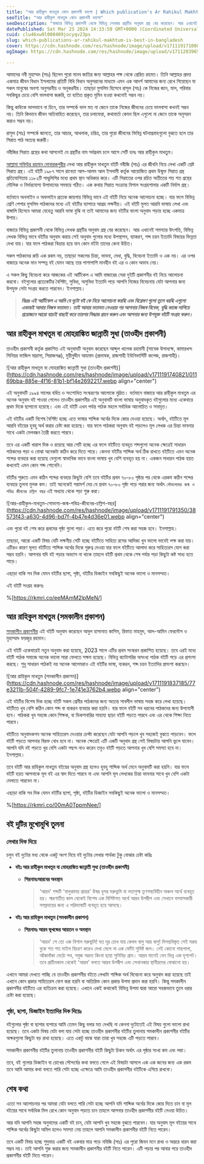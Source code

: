```yaml
---
title: "আর রাহীকুল মাখতুম কোন প্রকাশনী ভালো | Which publication's Ar Rahikul Makhtum is best in Bangladesh?"
seoTitle: "আর রাহীকুল মাখতুম কোন প্রকাশনী ভালো"
seoDescription: "বাজারে বিভিন্ন প্রকাশনী থেকে বিভিন্ন লেখকর গ্রন্থটির অনুবাদ গ্রন্থ বের করেছেন। আর এখানেই সমস্যার উৎপত্তি, বিভিন্ন লেখক বিভিন্ন ভাবে বইটির অনুবাদ করায় সেই..."
datePublished: Sat Mar 23 2024 14:33:59 GMT+0000 (Coordinated Universal Time)
cuid: clu46xw9l000409jocyqv23ps
slug: which-publications-ar-rahikul-makhtum-is-best-in-bangladesh
cover: https://cdn.hashnode.com/res/hashnode/image/upload/v1711191710084/e3f5cff7-0787-4c13-8638-0beb44e6a1ce.webp
ogImage: https://cdn.hashnode.com/res/hashnode/image/upload/v1711203965302/c0715d96-9201-4de1-9f9d-67d1b3b879a3.webp

---
```


আমাদের নবী মুহাম্মদ (সাঃ) ছিলেন পুরো মানব জাতির জন্য আল্লাহর পক্ষ থেকে প্রেরিত রহমত। তিনি আল্লাহর প্রদত্ত একমাত্র জীবন বিধান ইসলামের প্রতিটি বিধি বিধান অনুসরনের মাধ্যমে এমন এক আদর্শ আমাদের জন্য রেখে গিয়েছেন যা সকল মানুষের অবশ্য অনুসরনীয় ও অনুকরনীয়। তাছাড়া মুসলিম হিসেবে রাসুল (সাঃ) কে নিজের জান, মাল, পরিবার সবকিছুর চেয়ে বেশি ভালবাসা জরুরি, তা ব্যতিত প্রকৃত মুমিন হওয়া কখনোই সম্ভব নয়।

কিন্তু কাউকে ভালভাবে না চিনে, তার সম্পর্কে ভাল মত না জেনে তাকে নিজের জীবনের চেয়ে ভালবাসা কখনই সম্ভব নয়। তিনি কিভাবে জীবন অতিবাহিত করেছেন, তার চলাফেরা, কথাবার্তা কেমন ছিল এগুলো না জেনে তাকে অনুসরন করাও সম্ভব নয়।

রাসুল (সাঃ) সম্পর্কে জানতে, তার আচার, আখলাক, চরিত্র, তার পুরো জীবনের ভিবিন্ন ঘটনাপ্রবাহগুলো বুঝতে হলে তার সিরাত পাঠ অত্যন্ত জরুরী।

নবীজির সিরাত গ্রন্থের কথা আসলেই যে গ্রন্থটির নাম সর্বপ্রথম চলে আসে সেটি হলঃ আর রাহীকুল মাখতুম।

[আল্লামা সফিউর রহমান মোবারকপুরীর](https://bn.wikipedia.org/wiki/%E0%A6%B8%E0%A6%AB%E0%A6%BF%E0%A6%89%E0%A6%B0_%E0%A6%B0%E0%A6%B9%E0%A6%AE%E0%A6%BE%E0%A6%A8_%E0%A6%AE%E0%A7%81%E0%A6%AC%E0%A6%BE%E0%A6%B0%E0%A6%95%E0%A6%AA%E0%A7%81%E0%A6%B0%E0%A7%80) লেখা আর রাহীকুল মাখতুম বইটি নবীজি (সাঃ) এর জীবনি নিয়ে লেখা একটি শ্রেষ্ট সিরাত গ্রন্থ। এই বইটি ১৯৮৭ সালে রাবেতা আল-আলম আল ইসলামী কর্তৃক আয়োজিত প্রথম উন্মুক্ত সিরাত গ্রন্থ প্রতিযোগিতায় ১১৮২টি পাণ্ডুলিপির মধ্যে প্রথম স্থান অধিকার করে। এটি সিরাতের ওপর রচিত অতীতের শত শত গ্রন্থের মৌলিক ও নির্ভরযোগ্য উপাদানের সমন্বয়ে গঠিত। এক কথায় সিরাত সংক্রান্ত বিশাল সংগ্রহশালার একটি নির্যাস গ্রন্থ।

বর্তমানে অনলাইন ও অফলাইন প্রত্যক জায়গায় বিভিন্ন ভাবে এই বইটি নিয়ে অনেক আলোচনা হচ্ছে। যার ফলে বিভিন্ন শ্রেণি পেশার মুসলিম পাঠকদের মধ্যে এই বইটির ব্যাপারে আগ্রহ লক্ষনীয়। এই বইটি মুলত আরবি ভাষায় লেখা এবং বাঙ্গালি হিসেবে আমরা যেহেতু আরবি ভাষা বুঝি না তাই আমাদের জন্য বইটির বাংলা অনুবাদ পড়ায় হচ্ছে একমাত্র উপায়।

বাজারে বিভিন্ন প্রকাশনী থেকে বিভিন্ন লেখক গ্রন্থটির অনুবাদ গ্রন্থ বের করেছেন। আর এখানেই সমস্যার উৎপত্তি, বিভিন্ন লেখক বিভিন্ন ভাবে বইটির অনুবাদ করায় সেই অনুবাদ গুলোর মধ্যে উপস্থাপন, ব্যাকরণ, শব্দ চয়ন ইত্যাদি বিষয়ের ভিন্নতা দেখা যায়। যার ফলে পাঠকরা বিভ্রান্ত হয়ে যান কোন বইটা তাদের কেনা উচিত।

সকল পাঠকদের রুচি এক রকম নয়, তাছাড়া সকলের চিন্তা, ভাবনা, মেধা, বুদ্ধি, বিবেচনা ইত্যাদি ও এক নয়। এর ওপর বাজারে অনেক মান সম্পন্ন বই যেমন আছে তার পাশাপাশি মানহীন বই এর ও কোন অভাব নেয়।

এ সকল কিছু বিবেচনা করে আজকের এই আর্টিকেল এ আমি বাজারের সেরা দুইটি প্রকাশনীর বই নিয়ে আলোচনা করবো। বইগুলোর প্রত্যেকটির বৈশিষ্ট্য, সুবিধা, অসুবিধা ইত্যাদি পড়ে আপনি নিজের বিবেচনায় যেটা আপনার জন্য উপযুক্ত সেটা সংগ্রহ করতে পারবেন। ইনশাল্লাহ।

> ***বিঃদ্রঃ এই আর্টিকেল এ আমি যে দুটো বই কে নিয়ে আলোচনা করছি এবং বিশ্লেষণ গুলো তুলে ধরছি এগুলো একান্তই আমার নিজস্ব মতামত। তাই আমার মতামত নেওয়ার পর আপনার নিজস্ব বিবেক, বুদ্ধি কাজে লাগিয়ে প্রয়োজনে আরো যাচাই বাছাই করে তারপর সিদ্ধান্ত গ্রহন করুন এবং আপনার জন্য উপযুক্ত বইটি সংগ্রহ করুন।***

## আর রাহীকুল মাখতূম বা মোহরাঙ্কিত জান্নাতী সুধা (তাওহীদ প্রকাশনী)

তাওহীদ প্রকাশনী কর্তৃক প্রকাশিত এই অনুবাদটি অনুবাদ করেছেন আব্দুল খালেক রহমানী (সাবেক উপাধ্যক্ষ, কামারখন্দ সিনিয়র ফাজিল মাদ্রাসা, সিরাজগঞ্জ), মুয়ীনু্দ্দীন আহমাদ (প্রভাষক, রাজশাহী ইউনিভার্সিটি কলেজ, রাজশাহী)।

![আর রাহীকুল মাখতূম বা মোহরাঙ্কিত জান্নাতী সুধা (তাওহীদ প্রকাশনী)](https://cdn.hashnode.com/res/hashnode/image/upload/v1711191740821/01169bba-885e-4f16-81b1-bf14e2692217.webp align="center")

এই অনুবাদটি ১৯৯৪ সালের বর্ধিত ও সংশোধিত সংস্করণের আলোকে মুদ্রিত। বর্তমানে বাজারে আর রাহীকুল মাখতুম এর অনেক অনুবাদ বই পাওয়া গেলেও তাওহীদ প্রকাশনীর এই অনুবাদটি বাংলা ভাষায় অনুবাদকৃত বইগুলোর মধ্যে একেবারে প্রথম দিকে ছাপানো হয়েছে। এবং এই বইটি এখন পর্যন্ত পাঠক মহলে সর্বাধিক আলোচিত ও সমাদৃত।

এই বইটির একটি বিশেষ বৈশিষ্ট্য হচ্ছে এতে ভাষার শাব্দিক অর্থের দিকে জোর দেওয়া হয়েছে। অর্থাৎ, বইটিতে মূল আরবি বইয়ের হুবহু অর্থ করার চেষ্টা করা হয়েছে। যার ফলে পাঠকরা অনুবাদ বই পড়লেও মূল লেখক এর চিন্তা ভাবনার সাথে একটা মেলবন্ধন তৈরী করতে পারবে।

তবে এর একটি খারাপ দিক ও রয়েছে আর সেটি হচ্ছে এর ফলে বইটিতে ব্যবহৃত শব্দগুলো অনেক ক্ষেত্রেই সাধারন পাঠকদের পড়া ও বোঝা অনেকটা কঠিন করে দিতে পারে। কেননা বইটির শাব্দিক অর্থ ঠিক রাখতে বইটিতে এমন অনেক শব্দের ব্যবহার করা হয়েছে যেগুলো স্বাভাবিক ভাবে বাংলা ভাষায় খুব বেশি ব্যবহৃত হয় না। একজন সাধারন পাঠক হয়ত কখনোই এমন কোন শব্দ শোনেনি।

বইটির শুরুতে এমন কঠিন শব্দের ব্যবহার কিছুটা বেশি তবে বইটির প্রথম ৭০-৮০ পৃষ্ঠার পর থেকে এরকম কঠিন শব্দের ব্যবহার তুলনা মুলক কম। তাই অনেকেই পরামর্শ দেয় যে প্রথম ৭০-৮০ পৃষ্ঠা পড়ে পরার জন্য অর্থাৎ `সৌভাগ্যময় জন্ম ও পবিত্র জীবনের চল্লিশ বছর` এই অধ্যায় থেকে পড়া শুরু করা।

![আর-রাহীকুল-মাখতুম-সোভাগ্য-জন্ম-পবিত্র-জীবনের-চল্লিশ-বছর](https://cdn.hashnode.com/res/hashnode/image/upload/v1711191791350/38573f43-a630-4d96-bd7f-4b47e4d36e01.webp align="center")

এবং পুরো বই শেষ করে প্রথমের পৃষ্ঠা গুলো পড়া। এতে করে পুরো বইটি শেষ করা সহজ হবে। ইনশাল্লাহ।

তাছাড়া, আরো একটি বিষয় যেটি লক্ষনীয় সেটি হচ্ছে বইটিতে সাহিত্য রসের আদিক্য খুব ভালো ভাবেই লক্ষ করা যায়। এটিরও কারণ মূলত বইটিতে শাব্দিক অর্থের দিকে গুরুত্ব দেওয়া যার ফলে বইটিতে আলাদা করে সাহিত্যরস যোগ করা সম্ভব হয়নি। আপনার যদি বই পড়ার অভ্যাস না থাকে তাহলে বইটি প্রথম থেকে শেষ পর্যন্ত পড়া কিছুটা কষ্ট সাধ্য হতে পাড়ে।

এছাড়া বাকি সব দিক যেমন বইটির ছাপা, পৃষ্ঠা, বইটির ডিজাইন সবকিছুই অনেক ভালো ও মানসম্মত।

এই বইটি সংগ্রহ করুনঃ

%[https://rkmri.co/eeMAmM2lpMeN/] 

## আর রাহিকুল মাখতুম (সমকালীন প্রকাশন)

[সমকালীন প্রকাশনীর](https://web.facebook.com/somokalin/?_rdc=1&_rdr) এই বইটি অনুবাদ করেছেন আবুল হাসানাত কাসিম, রিফাত মাহমুদ, আল-আমিন ফেরদৌস ও মুহাম্মাদ ফয়জুর রহমান।

এই বইটি একেবারেই নতুন অনুবাদ করা হয়েছে, 2023 সালে এটির প্রথম সংস্করন প্রকাশিত হয়েছে। তবে এরই মধ্যে বইটি পাঠক সমাজে অনেক ভালো সারা ফেলতে সক্ষম হয়েছে। বিভিন্ন ক্যাটাগরির অসংখ্য পাঠক বইটি পড়ে এর প্রশংসা করছে। শুধু সাধারন পাঠকই নয় অনেক আলেমরাও এই বইটির ভাষা, ব্যকরন, শব্দ চয়ন ইত্যাদির প্রসংশা করছেন।

![আর রাহিকুল মাখতুম (সমকালীন প্রকাশন)](https://cdn.hashnode.com/res/hashnode/image/upload/v1711191837185/77e3211b-504f-4289-9fc7-1e741e3762b4.webp align="center")

এই বইটির বিশেষ দিক হচ্ছে বইটি সকল শ্রেনীর পাঠকদের জন্য অত্যন্ত সাবলীল ভাষায় সহজ করে লেখা হয়েছে। বইটিতে খুব বেশি কঠিন কোন শব্দ বা ব্যকরন ব্যবহার করা হয়নি। যার ফলে বইটি সব ধরনের পাঠকদের জন্য উপযোগী হবে। পাঠকরা খুব সহজে কোন শিক্ষক, বা ডিকশনারির সাহায্য ছাড়া বইটি পড়তে পারবে এবং এর থেকে শিক্ষা নিতে পারবে।

বইটিতে অনুবাদকগন অনেক সাহিত্যরস দেওয়ার চেস্টা করেছেন যেটা আপনি পড়লে খুব সহজেই বুঝতে পাড়বেন। ফলে বইটি পড়তে আপনার বিরক্ত বোধ হবে না। অনেক ক্ষেত্রেই এটি একটি অনুবাদ গ্রন্থ সেই বিষয়টায় আপনি ভুলে যাবেন। আপনি যদি বই পড়তে খুর বেশি একটা পছন্দ নাও করেন তবুও বইটি পড়তে আপনার খুব বেশি সমস্যা হবে না। ইনশাল্লাহ।

তবে বইটি আর রাহিকুল মাখতুম বইয়ের অনুবাদ গ্রন্থ হলেও হুবহু শাব্দিক অর্থ মেনে অনুবাদটি করা হয়নি। যার ফলে বইটি হয়ত আপনাকে মূল বই এর স্বাদ দিতে পারবে না এবং আপনি মূল লেখকের চিন্তা ভাবনার সাথে খুব বেশি একটা মেলাতে পারবেন না।

এছাড়া বাকি সব দিক যেমন বইটির ছাপা, পৃষ্ঠা, বইটির ডিজাইন সবকিছুই অনেক ভালো ও মানসম্মত।

%[https://rkmri.co/00mA0TppmNee/] 

## বই দুটির মুখোমুখি তুলনা

### লেখার দিক দিয়ে

চলুন বই দুটোর মধ্য থেকে একটু অংশ নিয়ে বই দুটোর লেখার পার্থক্য টুকু বোঝার চেষ্টা করিঃ

* **বইঃ আর রাহীকুল মাখতূম বা মোহরাঙ্কিত জান্নাতী সুধা (তাওহীদ প্রকাশনী)**
    
    * **শিরনামঃআরবের অবস্থান**
        
        > 'আরব' শব্দটি 'বালুকাময় প্রান্তর' উষর ধুসর মরুভুমি বা লতাগুল্ম তৃণশষ্যবিহীন অঞ্চল অর্থে ব্যবহৃত হয়। স্মরণাতীত কাল থেকেই বিশেষ এক বিশিষ্টগত অর্থে আরব উপদ্বীপ এবং সেখানে বসবাসকারী সম্প্রদায়ের জন্য এ পরিভাষাটি ব্যবহৃত হয়ে আসছে।
        
* **বইঃ আর রাহিকুল মাখতুম (সমকালীন প্রকাশন)**
    
    * **শিরনামঃ আরব ভূখন্ডের আয়তন ও অবস্থান**
        
        > 'আরব' সে তো এক বিশাল মরুভুমি! যত দূর চোখ যায় কেবল বালু আর বালু! দিগন্তবিস্তৃত সেই মরুর বুকে শত শত মাইল বিচরণ করেও দেখা মেলে না এক ফোঁটা সুমিষ্ট জল। নেই কোনো গাছপালা, আঁকাবাঁকা মেঠো পথ, সবুজ অরন্য কিংবা ছায়া সুনিবিড় গ্রাম। আরব মানেই যেন ভিন্ন এক দৃশ্যপট। তবে প্রাচীনকাল থেকেই 'আরব' বলতে আরব উপদ্বীপ এবং সেখানকার স্থানীয়দের বোঝানো হয়।
        

এখানে আমরা দেখতে পাচ্ছি যে তাওহীদ প্রকাশনীর বইতে লেখাটা শাব্দিক অর্থ বিবেচনা করে অনুবাদ করা হয়েছে তাই এখানে কোন প্রকার সাহিত্যরস যোগ করা হয়নি বা অতিরিক্ত কোন প্রকার উপমা প্রদান করা হয়নি। কিন্তু সমকালীন প্রকাশনীর বইটিতে এর ব্যতিক্রম করা হয়েছে। এখানে একই কথাকেই বিভিন্ন উপমা দ্বারা আরো সহজভাবে তুলে ধরার চেষ্টা করা হয়েছে।

### পৃষ্ঠা, ছাপা, ডিজাইন ইত্যাদির দিক দিয়েঃ

বইগুলোর পৃষ্ঠা বা ছাপার ব্যপারে আমি তেমন কিছু বলার মত দেখছি না কেননা দুটোতেই এই বিষয় গুলো ভালো রাখা হয়েছে। তবে একটা বিষয় যেটা বলা যায় সেটা হচ্ছে তাওহীদ প্রকাশনীর বইটির তুলানায় সমকালীন প্রকাশনীর বইটির অক্ষরগুলো কিছুটা বড় রাখা হয়েছে। এতে একটু বয়স্ক যারা তারা খুব সহজে এটি পড়তে পারবে।

সমকালীন প্রকাশনীর বইটির তুলানায় তাওহীদ প্রকাশনীর বইটি কিছুটা চিকন অর্থাৎ এর পৃষ্ঠার সংখা কম এবং লম্বা।

তবে, বই গুলোর ডিজাইন বা চোখের সৌন্দর্যের কথা বলতে গেলে এই বিষয়টা আসলে এক এক জনের জন্য এক রকম তবে আমি আমার কথা বলতে পারি সেটা হচ্ছে এক্ষেত্রে আমি তাওহীদ প্রকাশনীর বইটিকে এগিয়ে রাখবো।

## শেষ কথা

এতো সব আলোচনার পর আমরা যেটা বলতে পারি সেটা হচ্ছে আপনি যদি শাব্দিক অর্থের দিকে জোর দিতে চান বা মূল বইয়ের সাথে সর্বাধিক মিল রেখে কোন অনুবাদ পড়তে চান তাহলে আপনার তাওহীদ প্রকাশনীর বইটি নেওয়া উচিত।

আর যদি আপনি সহজ অনুবাদের একটি বই চান, যেটা আপনি খুব সহজে বুঝতে পারবেন। যার অনুবাদ মূল বইয়ের সাথে শাব্দিক অর্থের কিছুটা অমিল হলেও সমস্যা নেয় তাহলে আপনি সমকালীন প্রকাশনীর বইটি নিতে পারেন।

তবে একটি বিষয় হচ্ছে শুদুমাত্র একটি বই একবার মাত্র পড়ে নবিজি (সাঃ) এর পুরো জিবন মনে রাখা ও অন্তরে ধারন করা সম্ভব নয়। তাই আপনি শুরু করার জন্য সমকালীন প্রকাশনীর বইটি নিতে পারেন। এটি পড়ার পর আবার পরে তাওহীদ প্রকাশনীর বইটি নিতে পারেন।